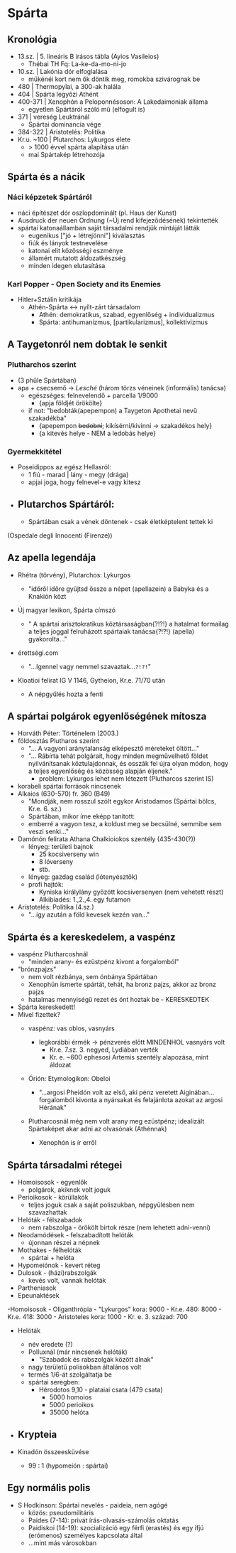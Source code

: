 # Spárta

## Kronológia
- 13.sz. | 5. lineáris B írásos tábla (Ayios Vasileios)
    - Thébai TH Fq: La-ke-da-mo-ni-jo
- 10.sz. | Lakónia dór elfoglalása
    - mükénéi kort nem ők döntik meg, romokba szivárognak be
- 480 | Thermopylai, a 300-ak halála
- 404 | Spárta legyőzi Athént
- 400-371 | Xenophón a Peloponnésoson: A Lakedaimoniak állama
    - egyetlen Spártáról szóló mű (elfogult is)
- 371 | vereség Leuktránál
    - Spártai dominancia vége
- 384-322 | Aristotelés: Politika
- Kr.u. ~100 | Plutarchos: Lykurgos élete
    - \> 1000 évvel spárta alapítása után
    - mai Spártakép létrehozója



## Spárta és a nácik
### Náci képzetek Spártáról
- náci építészet dór oszlopdominált (pl. Haus der Kunst)
- Ausdruck der neuen Ordnung (~Új rend kifejeződésének) tekintették
- spártai katonaállamban saját társadalmi rendjük mintáját látták
    - eugenikus ["jó + létrejönni"] kiválasztás
    - fiúk és lányok testnevelése
    - katonai elit közösségi eszménye
    - államért mutatott áldozatkészség
    - minden idegen elutasítása
### Karl Popper - Open Society and its Enemies
- Hitler+Sztálin kritikája
    - Athén-Spárta <-> nyílt-zárt társadalom
        - Athén: demokratikus, szabad, egyenlőség + individualizmus
        - Spárta: antihumanizmus, [partikularizmus], kollektivizmus



## A Taygetonról nem dobtak le senkit
### Plutharchos szerint
- (3 phűle Spártában)
- apa + csecsemő -> *Lesché* (három törzs véneinek (informális) tanácsa)
    - egészséges: felnevelendő + parcella 1/9000
        - {apja földjét örökölte}
    - if not: "bedobták(apepempon) a Taygeton Apothetai nevű szakadékba"
        - {apepempon ~~bedobni~~; kikísérni/kivinni -> szakadékos hely}
        - {a kitevés helye - NEM a ledobás helye}
### Gyermekkitétel
- Poseidippos az egész Hellasról:
    - 1 fiú - marad | lány - megy (drága)
    - apjai joga, hogy felnevel-e vagy kitesz
- Plutarchos Spártáról:
    - 
    - Spártában csak a vének döntenek - csak életképtelent tettek ki

(Ospedale degli Innocenti (Firenze))



## Az apella legendája
- Rhétra (törvény), Plutarchos: Lykurgos
    - "időről időre gyűjtsd őssze a népet (apellazein) a Babyka és a Knakión közt

- Új magyar lexikon, Spárta címszó
    - " A spártai arisztokratikus köztársaságban{?!?!} a hatalmat formailag a teljes joggal felruházott spártaiak tanácsa{?!?!} (apella) gyakorolta..."
- érettségi.com
    - "...Igennel vagy nemmel szavaztak...`?!?!`"

- Kloatioi felirat IG V 1146, Gytheion, Kr.e. 71/70 után
    - A népgyűlés hozta a fenti



## A spártai polgárok egyenlőségének mítosza
- Horváth Péter: Történelem (2003.)
- földosztás Plutharos szerint
    - "... A vagyoni aránytalanság elképesztő méreteket öltött..."
    - "... Rábírta tehát polgárait, hogy minden megművelhető földet nyilvánítsanak köztulajdonnak, és osszák fel újra olyan módon, hogy a teljes egyenlőség és közösség alapján éljenek."
        - problem: Lykurgos lehet nem létezett (Plutharcos szerint IS)
- korabeli spártai források nincsenek
- Alkaios (630-570) fr. 360 (B49)
    - "Mondják, nem rosszul szólt egykor Aristodamos (Spártai bölcs, Kr.e. 6. sz.)
    - Spártában, mikor íme eképp tanitott:
    - emberré a vagyon tesz, a koldust meg se becsülné, semmibe sem veszi senki..."
- Damónón felirata Athana Chalkioiokos szentély (435-430(?))
    - lényeg: területi bajnok
        - 25 kocsiverseny win
        - 8 lóverseny
        - stb.
    - lényeg: gazdag család (lótenyésztők)
    - profi hajtók:
        - Kyniska királylány győzött kocsiversenyen (nem vehetett részt)
        - Alkibiadés: 1.,2.,4. egy futamon
- Aristotelés: Politika (4.sz.)
    - "...így azután a föld kevesek kezén van..."



## Spárta és a kereskedelem, a vaspénz
- vaspénz Plutharcoshnál
    - "minden arany- és ezüstpénz kivont a forgalomból"
- "brónzpajzs"
    - nem volt rézbánya, sem ónbánya Spártában
    - Xenophün ismerte spártát, tehát, ha bronz pajzs, akkor az bronz pajzs
    - hatalmas mennyiségű rezet és ónt hoztak be - KERESKEDTEK
- Spárta kereskedett!
- Mivel fizettek?
    - vaspénz: vas oblos, vasnyárs
        - legkorábbi érmék -> pénzverés előtt MINDENHOL vasnyárs volt
            - Kr.e. 7.sz. 3. negyed, Lydiában verték
            - Kr. e. ~600 ephesosi Artemis szentély alapozása, mint áldozat
    - Órión: Etymologikon: Obeloi
        - "...argosi Pheidón volt az első, aki pénz veretett Aiginában... forgalomból kivonta a nyársakat és felajánlota azokat az argosi Hérának"


    - Plutharcosnál még nem volt arany meg ezüstpénz; idealizált Spártaképet akar adni az olvasónak (Athénnak)
        - Xenophón is ír erről


## Spárta társadalmi rétegei
- Homoisosok - egyenlők
    - polgárok, akiknek volt joguk
- Perioikosok - körüllakók
    - teljes joguk csak a saját poliszukban, népgyűlésben nem szavazhattak
- Helóták - félszabadok
    - nem rabszolga - örökölt birtok része (nem lehetett adni-venni)
- Neodamódések - felszabadított helóták
    - újonnan részei a népnek
- Mothakes - félhelóták
    - spártai + helóta
- Hypomeiónok - kevert réteg
- Dulosok - (házi)rabszolgák
    - kevés volt, vannak helóták
- Partheniasok
- Epeunaktések

-Homoisosok
    -  Oliganthrópia
        - "Lykurgos" kora: 9000
        - Kr.e. 480: 8000
        - Kr.e. 418: 3000
        - Aristoteles kora: 1000
        - Kr. e. 3. század: 700

- Helóták
    - név eredete (?)
    - Polluxnál (már nincsenek helóták)
        - "Szabadok és rabszolgák között álnak"
    - nagy területű polisokban általános volt
    - termés 1/6-át szolgáltatja be
    - spártai seregben:
        - Hérodotos 9,10 - plataiai csata (479 csata)
            - 5000 homoios
            - 5000 perioikos
            - 35000 helóta

- Krypteia
    - 

 - Kinadón összeesküvése
    - 99 : 1 (hypomeión : spártai)


## Egy normális polis
- S Hodkinson: Spártai nevelés - paideia, nem agógé
    - közös: pseudomilitáris
    - Paides (7-14): privát írás-olvasás-számolás oktatás
    - Paidiskoi (14-19): szocializáció egy férfi (erastés) és egy ifjú (erómenos) személyes kapcsolata által
    - ...mint más városokban
    